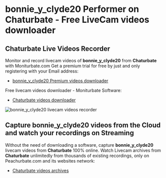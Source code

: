 # bonnie_y_clyde20 Performer on Chaturbate - Free LiveCam videos downloader

## Chaturbate Live Videos Recorder

Monitor and record livecam videos of **bonnie_y_clyde20** from **Chaturbate** with Moniturbate.com
Get a premium trial for free by just and only registering with your Email address:
* [bonnie_y_clyde20 Premium videos downloader](https://moniturbate.com/request-demo-licence-key.html)

Free livecam videos downloader - Moniturbate Software:
* [Chaturbate videos downloader](https://moniturbate.com/moniturbate-download-software.html)

![bonnie_y_clyde20 livecam videos recorder](https://peachurnet.com/templates/moniturbate-software.png)


## Capture bonnie_y_clyde20 videos from the Cloud and watch your recordings on Streaming

Without the need of downloading a software, capture **bonnie_y_clyde20** livecam videos from **Chaturbate** 100% online.
Watch Livecam archives from **Chaturbate** unlimitedly from thousands of existing recordings, only on Peachurbate.com and its websites network:
* [Chaturbate videos archives](https://peachurnet.com/)